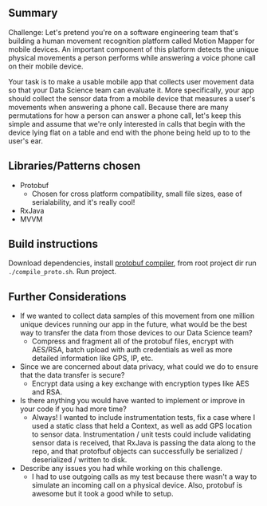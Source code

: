 ## Summary 
Challenge: Let's pretend you're on a software engineering team that's building a human movement recognition platform called Motion Mapper for mobile devices. An important component of this platform detects the unique physical movements a person performs while answering a voice phone call on their mobile device.

Your task is to make a usable mobile app that collects user movement data so that your Data Science team can evaluate it. More specifically, your app should collect the sensor data from a mobile device that measures a user's movements when answering a phone call. Because there are many permutations for how a person can answer a phone call, let's keep this simple and assume that we're only interested in calls that begin with the device lying flat on a table and end with the phone being held up to to the user's ear. 

## Libraries/Patterns chosen
- Protobuf
	- Chosen for cross platform compatibility, small file sizes, ease of serialability, and it's really cool!
- RxJava
- MVVM 
 
## Build instructions
Download dependencies, install [protobuf compiler](https://github.com/protocolbuffers/protobuf/releases/tag/v3.12.4), from root project dir run `./compile_proto.sh`. Run project. 

## Further Considerations

- If we wanted to collect data samples of this movement from one million unique devices running our app in the future, what would be the best way to transfer the data from those devices to our Data Science team? 
  - Compress and fragment all of the protobuf files, encrypt with AES/RSA, batch upload with auth credentials as well as more detailed information like GPS, IP, etc.
- Since we are concerned about data privacy, what could we do to ensure that the data transfer is secure?
  - Encrypt data using a key exchange with encryption types like AES and RSA. 
- Is there anything you would have wanted to implement or improve in your code if you had more time?
  - Always! I wanted to include instrumentation tests, fix a case where I used a static class that held a Context, as well as add GPS location to sensor data. Instrumentation / unit tests could include validating sensor data is received, that RxJava is passing the data along to the repo, and that protofbuf objects can successfully be serialized / deserialized / written to disk.
- Describe any issues you had while working on this challenge.  
  - I had to use outgoing calls as my test because there wasn't a way to simulate an incoming call on a physical device. Also, protobuf is awesome but it took a good while to setup.
